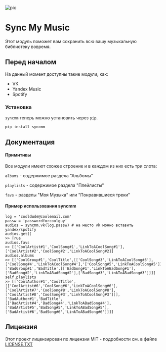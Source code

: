 ![pic](https://i.imgur.com/cNxViO4.png)

Sync My Music
=============


Этот модуль поможет вам сохранить всю вашу музыкальную библиотеку вовремя.

## Перед началом

На данный момент доступны такие модули, как:

* VK
* Yandex Music
* Spotify

### Установка

`syncmm` теперь можно установить через `pip`.

```python
pip install syncmm
```

## Документация

#### Примитивы

Все модули имеют схожее строение и в каждом из них есть три слота:

`albums` - содержимое раздела "Альбомы"

`playlists` - содержимое раздела "Плейлисты"

`favs` - разделы "Моя Музыка" или "Понравившиеся треки"

#### Пример использования syncmm
```
log = 'cooldude@coolemail.com'
passw = 'passwordforcoolguy'
audios = syncmm.vk(log,passw) # на место vk можно вставить yandex/spotify
audios.get()
>> True
audios.favs
>> [['CoolArtist#1','CoolSong#1','LinkToACoolSong#1'], ['CoolArtist#2','CoolSong#2','LinkToACoolSong#2]]
audios.albums
>> [['CoolGroup#1','CoolTitle',[['CoolSong#3','LinkToACoolSong#3'],['CoolSong#4','LinkToACoolSong#4'],'['CoolSong#5','LinkToACoolSong#5']]],['BadGroup#1','BadTitle',[['BadSong#1','LinkToABadSong#1'],['BadSong#2','LinkToABadSong#2'],['BadSong#3','LinkToABadSong#3']]]]
self.playlists
>> [['CoolAuthor#1','CoolTitle',[['CoolArtist#6','CoolSong#6','LinkToACoolSong#6'],['CoolArtist#7','CoolSong#8','LinkToACoolSong#8'],['CoolArtist#8','CoolSong#3','LinkToACoolSong#3']]],['BadAuthor#1','BadTitle',[['BadArtist#4','BadSong#4','LinkToABadSong#4'],['BadArtist#5','BadSong#5','LinkToABadSong#5'],['BadArtist#6','BadSong#6','LinkToABadSong#6']]]]
```

## Лицензия

Этот проект лицензирован по лицензии MIT - подробности см. в файле [LICENSE.TXT](LICENSE.TXT)
